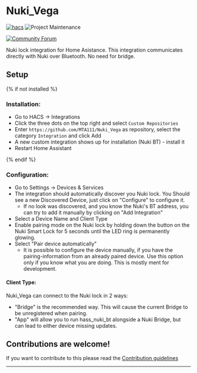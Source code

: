 # Nuki_Vega

[![hacs][hacsbadge]][hacs]
![Project Maintenance][maintenance-shield]

[![Community Forum][forum-shield]][forum]

Nuki lock integration for Home Asistance.
This integration communicates directly with Nuki over Bluetooth. No need for bridge.



## Setup

{% if not installed %}

### Installation:
* Go to HACS -> Integrations
* Click the three dots on the top right and select `Custom Repositories`
* Enter `https://github.com/MTA111/Nuki_Vega` as repository, select the category `Integration` and click Add
* A new custom integration shows up for installation (Nuki BT) - install it
* Restart Home Assistant

{% endif %}

### Configuration:
* Go to Settings -> Devices & Services
* The integration should automatically discover you Nuki lock. You Should see a new Discovered Device, just click on "Configure" to configure it.
  * If no look was discovered, and you know the Nuki's BT address, you can try to add it manually by clicking on "Add Integration"
* Select a Device Name and Client Type
* Enable pairing mode on the Nuki lock by holding down the button on the Nuki Smart Lock for 5 seconds until the LED ring is permanently glowing.
* Select "Pair device automatically"
  * It is possible to configure the device manually, if you have the pairing-information from an already paired device.
    Use this option only if you know what you are doing. This is mostly ment for development.

#### Client Type:
Nuki_Vega can connect to the Nuki lock in 2 ways:
  * "Bridge" is the recommended way. This will cause the current Bridge to be unregistered when pairing.
  * "App" will allow you to run hass_nuki_bt alongside a Nuki Bridge, but can lead to either device missing updates.


## Contributions are welcome!

If you want to contribute to this please read the [Contribution guidelines](CONTRIBUTING.md)

***

[Nuki_Vega]: [https://github.com/MTA111/Nuki_Vega]
[commits-shield]: https://img.shields.io/github/commit-activity/y/MTA111/Nuki_Vega.svg?style=for-the-badge
[commits]: https://github.com/MTA111/Nuki_Vega/commits/main
[hacs]: https://github.com/hacs/integration
[hacsbadge]: https://img.shields.io/badge/HACS-Custom-orange.svg?style=for-the-badge
[exampleimg]: example.png
[forum-shield]: https://img.shields.io/badge/community-forum-brightgreen.svg?style=for-the-badge
[forum]: https://community.home-assistant.io/
[license-shield]: https://img.shields.io/github/license/MTA111/Nuki_Vega.svg?style=for-the-badge
[maintenance-shield]: https://img.shields.io/badge/maintainer-%20%40MTA111-blue.svg?style=for-the-badge
[releases-shield]: https://img.shields.io/github/release/MTA111/Nuki_Vega.svg?style=for-the-badge
[releases]: https://github.com/MTA111/Nuki_Vega/releases
